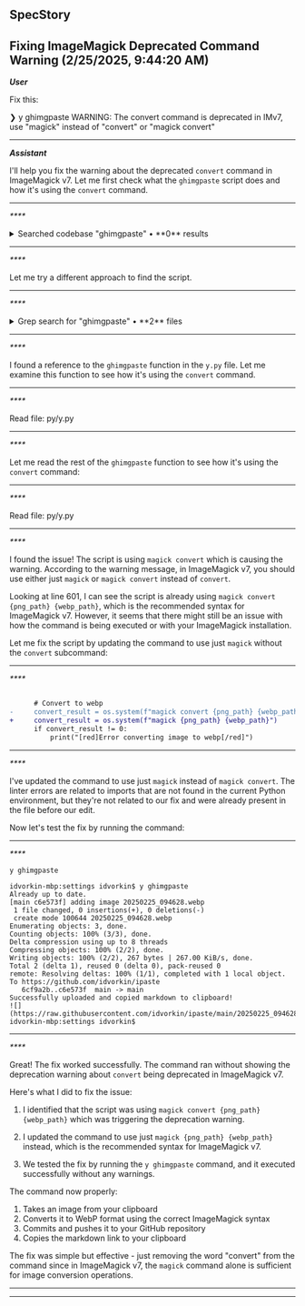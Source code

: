 ## SpecStory

## Fixing ImageMagick Deprecated Command Warning (2/25/2025, 9:44:20 AM)

_**User**_

Fix this:

❯ y ghimgpaste
WARNING: The convert command is deprecated in IMv7, use "magick" instead of "convert" or "magick convert"

---

_**Assistant**_

I'll help you fix the warning about the deprecated `convert` command in ImageMagick v7. Let me first check what the `ghimgpaste` script does and how it's using the `convert` command.

---

_\*\*\*\*_

<details>
            <summary>Searched codebase "ghimgpaste" • **0** results</summary>
        
No results found
</details>

---

_\*\*\*\*_

Let me try a different approach to find the script.

---

_\*\*\*\*_

<details>
            <summary>Grep search for "ghimgpaste" • **2** files</summary>
        
| File | Line | Match |
|------|------|-------|
| `file://$HOME/gits/settings/chop-logs/alfred-command-caching-optimization-plan.md` | L613 | `"title": "ghimgpaste",` |
| `file://$HOME/gits/settings/chop-logs/alfred-command-caching-optimization-plan.md` | L614 | `"subtitle": "ghimgpaste",` |
| `file://$HOME/gits/settings/chop-logs/alfred-command-caching-optimization-plan.md` | L615 | `"arg": "ghimgpaste"` |
| `file://$HOME/gits/settings/chop-logs/alfred-command-caching-optimization-plan.md` | L801 | `"title": "ghimgpaste",` |
| `file://$HOME/gits/settings/chop-logs/alfred-command-caching-optimization-plan.md` | L802 | `"subtitle": "ghimgpaste",` |
| `file://$HOME/gits/settings/chop-logs/alfred-command-caching-optimization-plan.md` | L803 | `"arg": "ghimgpaste"` |
| `file://$HOME/gits/settings/chop-logs/alfred-command-caching-optimization-plan.md` | L1149 | `"title": "ghimgpaste",` |
| `file://$HOME/gits/settings/chop-logs/alfred-command-caching-optimization-plan.md` | L1150 | `"subtitle": "ghimgpaste",` |
| `file://$HOME/gits/settings/chop-logs/alfred-command-caching-optimization-plan.md` | L1151 | `"arg": "ghimgpaste"` |
| `file://$HOME/gits/settings/chop-logs/alfred-command-caching-optimization-plan.md` | L1337 | `"title": "ghimgpaste",` |
| `file://$HOME/gits/settings/chop-logs/alfred-command-caching-optimization-plan.md` | L1338 | `"subtitle": "ghimgpaste",` |
| `file://$HOME/gits/settings/chop-logs/alfred-command-caching-optimization-plan.md` | L1339 | `"arg": "ghimgpaste"` |
| `file://$HOME/gits/settings/chop-logs/alfred-command-caching-optimization-plan.md` | L1825 | `"title": "ghimgpaste",` |
| `file://$HOME/gits/settings/chop-logs/alfred-command-caching-optimization-plan.md` | L1826 | `"subtitle": "ghimgpaste",` |
| `file://$HOME/gits/settings/chop-logs/alfred-command-caching-optimization-plan.md` | L1827 | `"arg": "ghimgpaste"` |
| `file://$HOME/gits/settings/chop-logs/alfred-command-caching-optimization-plan.md` | L2031 | `"title": "ghimgpaste",` |
| `file://$HOME/gits/settings/chop-logs/alfred-command-caching-optimization-plan.md` | L2032 | `"subtitle": "ghimgpaste",` |
| `file://$HOME/gits/settings/chop-logs/alfred-command-caching-optimization-plan.md` | L2033 | `"arg": "ghimgpaste"` |
| `file://$HOME/gits/settings/chop-logs/alfred-command-caching-optimization-plan.md` | L2238 | `"title": "ghimgpaste",` |
| `file://$HOME/gits/settings/chop-logs/alfred-command-caching-optimization-plan.md` | L2239 | `"subtitle": "ghimgpaste",` |
| `file://$HOME/gits/settings/chop-logs/alfred-command-caching-optimization-plan.md` | L2240 | `"arg": "ghimgpaste"` |
| `file://$HOME/gits/settings/chop-logs/alfred-command-caching-optimization-plan.md` | L2425 | `"title": "ghimgpaste",` |
| `file://$HOME/gits/settings/chop-logs/alfred-command-caching-optimization-plan.md` | L2426 | `"subtitle": "ghimgpaste",` |
| `file://$HOME/gits/settings/chop-logs/alfred-command-caching-optimization-plan.md` | L2427 | `"arg": "ghimgpaste"` |
| `file://$HOME/gits/settings/py/y.py` | L579 | `def ghimgpaste(caption: str = ""):` |

</details>

---

_\*\*\*\*_

I found a reference to the `ghimgpaste` function in the `y.py` file. Let me examine this function to see how it's using the `convert` command.

---

_\*\*\*\*_

Read file: py/y.py

---

_\*\*\*\*_

Let me read the rest of the `ghimgpaste` function to see how it's using the `convert` command:

---

_\*\*\*\*_

Read file: py/y.py

---

_\*\*\*\*_

I found the issue! The script is using `magick convert` which is causing the warning. According to the warning message, in ImageMagick v7, you should use either just `magick` or `magick convert` instead of `convert`.

Looking at line 601, I can see the script is already using `magick convert {png_path} {webp_path}`, which is the recommended syntax for ImageMagick v7. However, it seems that there might still be an issue with how the command is being executed or with your ImageMagick installation.

Let me fix the script by updating the command to use just `magick` without the `convert` subcommand:

---

_\*\*\*\*_

```diff

      # Convert to webp
-     convert_result = os.system(f"magick convert {png_path} {webp_path}")
+     convert_result = os.system(f"magick {png_path} {webp_path}")
      if convert_result != 0:
          print("[red]Error converting image to webp[/red]")
```

---

_\*\*\*\*_

I've updated the command to use just `magick` instead of `magick convert`. The linter errors are related to imports that are not found in the current Python environment, but they're not related to our fix and were already present in the file before our edit.

Now let's test the fix by running the command:

---

_\*\*\*\*_

```bash
y ghimgpaste
```

```
idvorkin-mbp:settings idvorkin$ y ghimgpaste
Already up to date.
[main c6e573f] adding image 20250225_094628.webp
 1 file changed, 0 insertions(+), 0 deletions(-)
 create mode 100644 20250225_094628.webp
Enumerating objects: 3, done.
Counting objects: 100% (3/3), done.
Delta compression using up to 8 threads
Compressing objects: 100% (2/2), done.
Writing objects: 100% (2/2), 267 bytes | 267.00 KiB/s, done.
Total 2 (delta 1), reused 0 (delta 0), pack-reused 0
remote: Resolving deltas: 100% (1/1), completed with 1 local object.
To https://github.com/idvorkin/ipaste
   6cf9a2b..c6e573f  main -> main
Successfully uploaded and copied markdown to clipboard!
![](https://raw.githubusercontent.com/idvorkin/ipaste/main/20250225_094628.webp)
idvorkin-mbp:settings idvorkin$
```

---

_\*\*\*\*_

Great! The fix worked successfully. The command ran without showing the deprecation warning about `convert` being deprecated in ImageMagick v7.

Here's what I did to fix the issue:

1. I identified that the script was using `magick convert {png_path} {webp_path}` which was triggering the deprecation warning.

2. I updated the command to use just `magick {png_path} {webp_path}` instead, which is the recommended syntax for ImageMagick v7.

3. We tested the fix by running the `y ghimgpaste` command, and it executed successfully without any warnings.

The command now properly:

1. Takes an image from your clipboard
2. Converts it to WebP format using the correct ImageMagick syntax
3. Commits and pushes it to your GitHub repository
4. Copies the markdown link to your clipboard

The fix was simple but effective - just removing the word "convert" from the command since in ImageMagick v7, the `magick` command alone is sufficient for image conversion operations.

---

---
